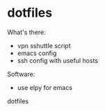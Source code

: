 dotfiles
========

What's there:
 * vpn sshuttle script
 * emacs config
 * ssh config with useful hosts

Software:
 * use elpy for emacs

dotfiles
